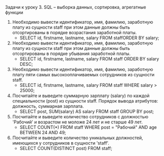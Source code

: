 Задачи к уроку 3. SQL – выборка данных, сортировка, агрегатные функции

1. Необходимо вывести идентификатор, имя, фамилию, заработную плату из сущности staff при этом данные должны быть отсортированы в порядке возрастания заработной платы.
   * SELECT id, firstname, lastname, salary FROM staffORDER BY salary;
2. Необходимо вывести идентификатор, имя, фамилию, заработную плату из сущности staff при этом данные должны быть отсортированы в порядке убывания заработной платы.
   * SELECT id, firstname, lastname, salary FROM staff ORDER BY salary DESC;
3. Необходимо вывести идентификатор, имя, фамилию, заработную плату пяти самых высокооплачиваемых сотрудников из сущности staff.
   * SELECT id, firstname, lastname, salary FROM staff WHERE salary > 25000;
4. Посчитайте и выведите суммарную зарплату (salary) по каждой специальности (роst) из сущности staff. Порядок вывода атрибутов: должность, суммарная зарплата.
   * SELECT post, SUM(salary) AS salary FROM staff GROUP BY post;
5. Посчитайте и выведите количество сотрудников с должностью 'Рабочий' и возрастом не моложе 24 лет и не старше 49 лет.
   * SELECT COUNT(*) FROM staff WHERE post = "Рабочий" AND age BETWEEN 24 AND 49;
6. Посчитайте и выведите количество уникальных должностей, имеющихся у сотрудников в сущности 'staff'.
   * SELECT COUNT(DISTINCT post) FROM  staff;

